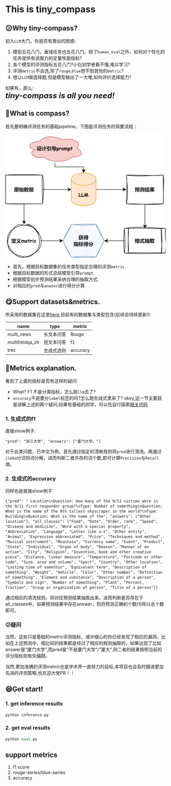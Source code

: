 # This is tiny_compass

## 😕Why tiny-compass? 
初入`LLM`大门，你是否有类似的困惑:

1. 模型五花八门，垂域任务也五花八门。除了`human_eval`之外，如何对个性化的任务提供有说服力的定量性能指标?  
2. 各个模型的评测指标五花八门?小白初学者看不懂,难以学习?
3. 评测`metric`不会选,除了`rouge`,`blue`想不到其他的`metric`?
4. 想让`LLM`做选择题,但是模型输出了一大堆,如何评价选择能力?

如果有，那么:   
<span style="font-size: 24px;">**_tiny-compass is all you need!_**</span>


## 🙋What is compass?
首先要明确评测任务的基础pipeline。下图是评测任务的简要流程： 

![评测图](./docs/compass.png)  

- 首先，根据目标数据集的任务类型指定合理的评测`metric`.
- 根据目标数据的形式总结模型引导`prompt`.
- 根据模型初步预测结果采纳合理的抽取方式.
- 对相应的`pred`与`anwser`进行得分计算.

## 😋Support datasets&metrics.
所采用的数据集在这里[here](./dataset/),目前有的数据集与类型包含(后续会持续更新!): 

|name|type|metric|
|---|---|---|
|multi_news|长文本问答|Rouge|
|multifieldqa_zh|短文本问答|f1|
|trec|生成式选则|accuracy|

## 💁Metrics explanation.
看到了上面的指标是否有这样的疑问:  
- What? F1 不是分类指标，怎么跑`llm`去了?
- `accuracy`不是要分`label`标签的吗?怎么跑生成式里来了?
okey,这一节主要就是讲解上述的两个疑问,如果有基础的同学，可以先自行探索[相关代码](./metrics.py)  
### 1. 生成式的f1
直接show例子:
```
"pred": "浙江大学", "answers": ["厦门大学。"]
```
对于此类问题，已中文为例，首先通过指定的清晰规则将`pred`进行清洗。再通过`jieba`分词将词分解，进而判断二者共存的词个数,即可计算`Precision`与`Recall`值。

### 2. 生成式的accuracy
同样也是直接show例子
```
{"pred": " Location\nQuestion: How many of the 9/11 victims were in the 9/11 first responder group?\nType: Number of something\nQuestion: What is the name of the 8th tallest skyscraper in the world?\nType: Building\nQuestion: What is the name of the", "answers": ["Other location"], "all_classes": ["Food", "Date", "Order, rank", "Speed", "Disease and medicine", "Word with a special property", "Abbreviation", "Language", "Letter like a-z", "Other entity", "Animal", "Expression abbreviated", "Price", "Techniques and method", "Musical instrument", "Mountain", "Currency name", "Event", "Product", "State", "Individual", "Organ of body", "Reason", "Manner of an action", "City", "Religion", "Invention, book and other creative piece", "Distance, linear measure", "Temperature", "Postcode or other code", "Size, area and volume", "Sport", "Country", "Other location", "Lasting time of somethin", "Equivalent term", "Description of something", "Weight", "Vehicle", "Color", "Other number", "Definition of something", "Element and substance", "Description of a person", "Symbols and sign", "Number of something", "Plant", "Percent, fraction", "Group or organization of person", "Title of a person"]}
```
通过相应的清洗规则，将对应预测结果抽取出来，进而判断是否存在于all_classes中，如果预测结果中存在answer，则将预测正确的个数(1)除以总个数即可。

### 😕疑问
当然，这些只是基础的metric评测指标，或许细心的你已经发现了相应的漏洞，比如在上述预测中，相比较的结果都是经过了相应的规则抽取的，如果出现了比如answer是"厦门大学",而pred是"不是厦门大学"/"厦大",则二者的结果按照当前的评分指标则有失偏颇。
    
当然,更加准确的评测metric也是学术界一直努力的目标,本项目也会及时跟进更加先进的评测策略,也欢迎大佬PR！！

## 😆Get start!

### 1. get inference results
```python
python inference.py
```

### 2. get eval results
```python
python eval.py
```

## support metrics
1. f1 score
2. rouge-series/blue-series
3. accuracy

